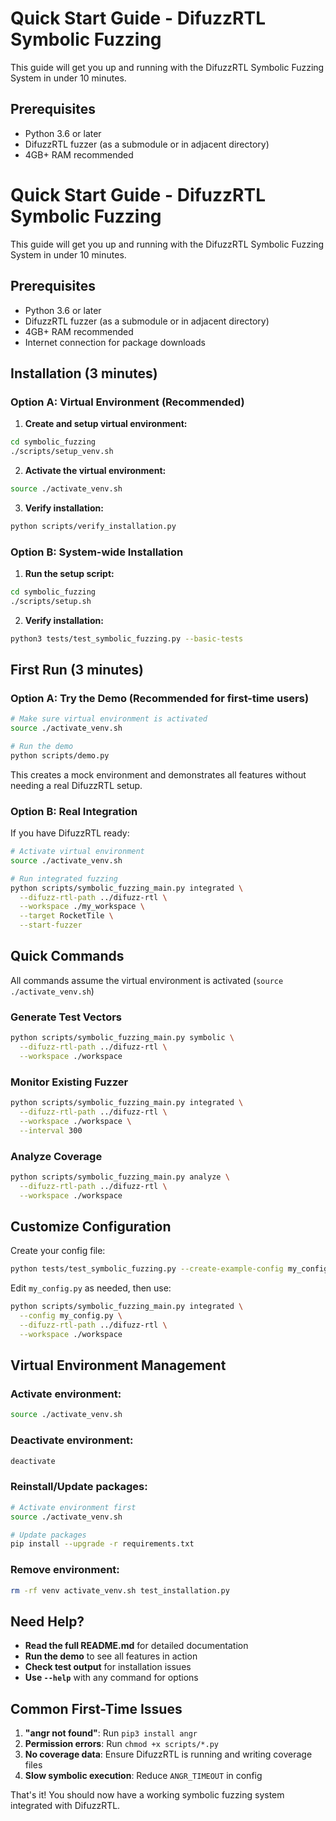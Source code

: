 # Quick Start Guide - DifuzzRTL Symbolic Fuzzing

This guide will get you up and running with the DifuzzRTL Symbolic Fuzzing System in under 10 minutes.

## Prerequisites

- Python 3.6 or later
- DifuzzRTL fuzzer (as a submodule or in adjacent directory)
- 4GB+ RAM recommended

# Quick Start Guide - DifuzzRTL Symbolic Fuzzing

This guide will get you up and running with the DifuzzRTL Symbolic Fuzzing System in under 10 minutes.

## Prerequisites

- Python 3.6 or later
- DifuzzRTL fuzzer (as a submodule or in adjacent directory)
- 4GB+ RAM recommended
- Internet connection for package downloads

## Installation (3 minutes)

### Option A: Virtual Environment (Recommended)

1. **Create and setup virtual environment:**
```bash
cd symbolic_fuzzing
./scripts/setup_venv.sh
```

2. **Activate the virtual environment:**
```bash
source ./activate_venv.sh
```

3. **Verify installation:**
```bash
python scripts/verify_installation.py
```

### Option B: System-wide Installation

1. **Run the setup script:**
```bash
cd symbolic_fuzzing
./scripts/setup.sh
```

2. **Verify installation:**
```bash
python3 tests/test_symbolic_fuzzing.py --basic-tests
```

## First Run (3 minutes)

### Option A: Try the Demo (Recommended for first-time users)

```bash
# Make sure virtual environment is activated
source ./activate_venv.sh

# Run the demo
python scripts/demo.py
```

This creates a mock environment and demonstrates all features without needing a real DifuzzRTL setup.

### Option B: Real Integration

If you have DifuzzRTL ready:

```bash
# Activate virtual environment
source ./activate_venv.sh

# Run integrated fuzzing
python scripts/symbolic_fuzzing_main.py integrated \
  --difuzz-rtl-path ../difuzz-rtl \
  --workspace ./my_workspace \
  --target RocketTile \
  --start-fuzzer
```

## Quick Commands

All commands assume the virtual environment is activated (`source ./activate_venv.sh`)

### Generate Test Vectors
```bash
python scripts/symbolic_fuzzing_main.py symbolic \
  --difuzz-rtl-path ../difuzz-rtl \
  --workspace ./workspace
```

### Monitor Existing Fuzzer
```bash
python scripts/symbolic_fuzzing_main.py integrated \
  --difuzz-rtl-path ../difuzz-rtl \
  --workspace ./workspace \
  --interval 300
```

### Analyze Coverage
```bash
python scripts/symbolic_fuzzing_main.py analyze \
  --difuzz-rtl-path ../difuzz-rtl \
  --workspace ./workspace
```

## Customize Configuration

Create your config file:
```bash
python tests/test_symbolic_fuzzing.py --create-example-config my_config.py
```

Edit `my_config.py` as needed, then use:
```bash
python scripts/symbolic_fuzzing_main.py integrated \
  --config my_config.py \
  --difuzz-rtl-path ../difuzz-rtl \
  --workspace ./workspace
```

## Virtual Environment Management

### Activate environment:
```bash
source ./activate_venv.sh
```

### Deactivate environment:
```bash
deactivate
```

### Reinstall/Update packages:
```bash
# Activate environment first
source ./activate_venv.sh

# Update packages
pip install --upgrade -r requirements.txt
```

### Remove environment:
```bash
rm -rf venv activate_venv.sh test_installation.py
```

## Need Help?

- **Read the full README.md** for detailed documentation
- **Run the demo** to see all features in action
- **Check test output** for installation issues
- **Use `--help`** with any command for options

## Common First-Time Issues

1. **"angr not found"**: Run `pip3 install angr`
2. **Permission errors**: Run `chmod +x scripts/*.py`
3. **No coverage data**: Ensure DifuzzRTL is running and writing coverage files
4. **Slow symbolic execution**: Reduce `ANGR_TIMEOUT` in config

That's it! You should now have a working symbolic fuzzing system integrated with DifuzzRTL.
